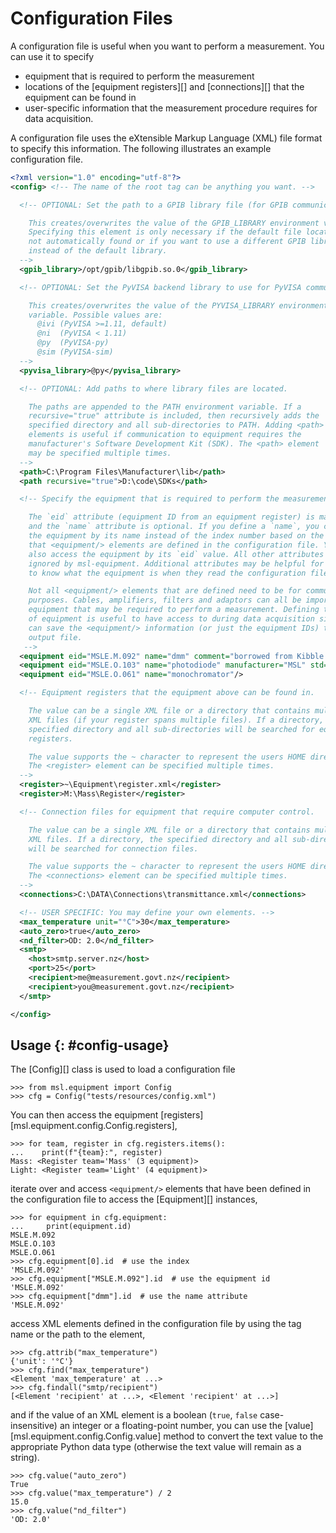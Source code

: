 # Configuration Files

A configuration file is useful when you want to perform a measurement. You can use it to specify

* equipment that is required to perform the measurement
* locations of the [equipment registers][] and [connections][] that the equipment can be found in
* user-specific information that the measurement procedure requires for data acquisition.

A configuration file uses the eXtensible Markup Language (XML) file format to specify this information. The following illustrates an example configuration file.

```xml
<?xml version="1.0" encoding="utf-8"?>
<config> <!-- The name of the root tag can be anything you want. -->

  <!-- OPTIONAL: Set the path to a GPIB library file (for GPIB communication).

    This creates/overwrites the value of the GPIB_LIBRARY environment variable.
    Specifying this element is only necessary if the default file location is
    not automatically found or if you want to use a different GPIB library
    instead of the default library.
  -->
  <gpib_library>/opt/gpib/libgpib.so.0</gpib_library>

  <!-- OPTIONAL: Set the PyVISA backend library to use for PyVISA communication.

    This creates/overwrites the value of the PYVISA_LIBRARY environment
    variable. Possible values are:
      @ivi (PyVISA >=1.11, default)
      @ni  (PyVISA < 1.11)
      @py  (PyVISA-py)
      @sim (PyVISA-sim)
  -->
  <pyvisa_library>@py</pyvisa_library>

  <!-- OPTIONAL: Add paths to where library files are located.

    The paths are appended to the PATH environment variable. If a
    recursive="true" attribute is included, then recursively adds the
    specified directory and all sub-directories to PATH. Adding <path>
    elements is useful if communication to equipment requires the
    manufacturer's Software Development Kit (SDK). The <path> element
    may be specified multiple times.
  -->
  <path>C:\Program Files\Manufacturer\lib</path>
  <path recursive="true">D:\code\SDKs</path>

  <!-- Specify the equipment that is required to perform the measurement.

    The `eid` attribute (equipment ID from an equipment register) is mandatory,
    and the `name` attribute is optional. If you define a `name`, you can access
    the equipment by its name instead of the index number based on the order
    that <equipment/> elements are defined in the configuration file. You can
    also access the equipment by its `eid` value. All other attributes are
    ignored by msl-equipment. Additional attributes may be helpful for a person
    to know what the equipment is when they read the configuration file.

    Not all <equipment/> elements that are defined need to be for communication
    purposes. Cables, amplifiers, filters and adaptors can all be important
    equipment that may be required to perform a measurement. Defining this kind
    of equipment is useful to have access to during data acquisition since you
    can save the <equipment/> information (or just the equipment IDs) to the
    output file.
   -->
  <equipment eid="MSLE.M.092" name="dmm" comment="borrowed from Kibble lab"/>
  <equipment eid="MSLE.O.103" name="photodiode" manufacturer="MSL" std="B03"/>
  <equipment eid="MSLE.O.061" name="monochromator"/>

  <!-- Equipment registers that the equipment above can be found in.

    The value can be a single XML file or a directory that contains multiple
    XML files (if your register spans multiple files). If a directory, the
    specified directory and all sub-directories will be searched for equipment
    registers.

    The value supports the ~ character to represent the users HOME directory.
    The <register> element can be specified multiple times.
  -->
  <register>~\Equipment\register.xml</register>
  <register>M:\Mass\Register</register>

  <!-- Connection files for equipment that require computer control.

    The value can be a single XML file or a directory that contains multiple
    XML files. If a directory, the specified directory and all sub-directories
    will be searched for connection files.

    The value supports the ~ character to represent the users HOME directory.
    The <connections> element can be specified multiple times.
  -->
  <connections>C:\DATA\Connections\transmittance.xml</connections>

  <!-- USER SPECIFIC: You may define your own elements. -->
  <max_temperature unit="°C">30</max_temperature>
  <auto_zero>true</auto_zero>
  <nd_filter>OD: 2.0</nd_filter>
  <smtp>
    <host>smtp.server.nz</host>
    <port>25</port>
    <recipient>me@measurement.govt.nz</recipient>
    <recipient>you@measurement.govt.nz</recipient>
  </smtp>

</config>
```

## Usage {: #config-usage}

The [Config][] class is used to load a configuration file

```pycon
>>> from msl.equipment import Config
>>> cfg = Config("tests/resources/config.xml")

```

You can then access the equipment [registers][msl.equipment.config.Config.registers],

```pycon
>>> for team, register in cfg.registers.items():
...    print(f"{team}:", register)
Mass: <Register team='Mass' (3 equipment)>
Light: <Register team='Light' (4 equipment)>

```

iterate over and access `<equipment/>` elements that have been defined in the configuration file to access the [Equipment][] instances,

```pycon
>>> for equipment in cfg.equipment:
...     print(equipment.id)
MSLE.M.092
MSLE.O.103
MSLE.O.061
>>> cfg.equipment[0].id  # use the index
'MSLE.M.092'
>>> cfg.equipment["MSLE.M.092"].id  # use the equipment id
'MSLE.M.092'
>>> cfg.equipment["dmm"].id  # use the name attribute
'MSLE.M.092'

```

access XML elements defined in the configuration file by using the tag name or the path to the element,

```pycon
>>> cfg.attrib("max_temperature")
{'unit': '°C'}
>>> cfg.find("max_temperature")
<Element 'max_temperature' at ...>
>>> cfg.findall("smtp/recipient")
[<Element 'recipient' at ...>, <Element 'recipient' at ...>]

```

and if the value of an XML element is a boolean (`true`, `false` case-insensitive) an integer or a floating-point number, you can use the [value][msl.equipment.config.Config.value] method to convert the text value to the appropriate Python data type (otherwise the text value will remain as a string).

```pycon
>>> cfg.value("auto_zero")
True
>>> cfg.value("max_temperature") / 2
15.0
>>> cfg.value("nd_filter")
'OD: 2.0'

```
